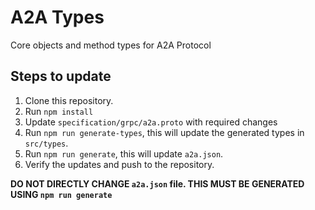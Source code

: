 # A2A Types

Core objects and method types for A2A Protocol

## Steps to update

1. Clone this repository.
2. Run `npm install`
3. Update `specification/grpc/a2a.proto` with required changes
4. Run `npm run generate-types`, this will update the generated types in `src/types`.
5. Run `npm run generate`, this will update `a2a.json`.
6. Verify the updates and push to the repository.

**DO NOT DIRECTLY CHANGE `a2a.json` file. THIS MUST BE GENERATED USING `npm run generate`**

